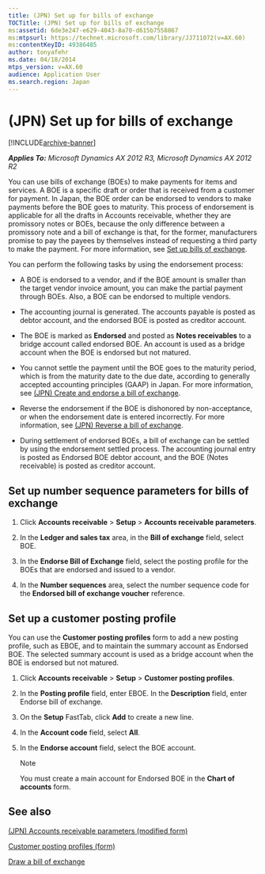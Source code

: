 ```yaml
---
title: (JPN) Set up for bills of exchange
TOCTitle: (JPN) Set up for bills of exchange
ms:assetid: 6de3e247-e629-4043-8a70-d615b7558867
ms:mtpsurl: https://technet.microsoft.com/library/JJ711072(v=AX.60)
ms:contentKeyID: 49386485
author: tonyafehr
ms.date: 04/18/2014
mtps_version: v=AX.60
audience: Application User
ms.search.region: Japan
---
```


# (JPN) Set up for bills of exchange 


[!INCLUDE[archive-banner](includes/archive-banner.md)]


_**Applies To:** Microsoft Dynamics AX 2012 R3, Microsoft Dynamics AX 2012 R2_

You can use bills of exchange (BOEs) to make payments for items and services. A BOE is a specific draft or order that is received from a customer for payment. In Japan, the BOE order can be endorsed to vendors to make payments before the BOE goes to maturity. This process of endorsement is applicable for all the drafts in Accounts receivable, whether they are promissory notes or BOEs, because the only difference between a promissory note and a bill of exchange is that, for the former, manufacturers promise to pay the payees by themselves instead of requesting a third party to make the payment. For more information, see [Set up bills of exchange](set-up-bills-of-exchange.md).

You can perform the following tasks by using the endorsement process:

  - A BOE is endorsed to a vendor, and if the BOE amount is smaller than the target vendor invoice amount, you can make the partial payment through BOEs. Also, a BOE can be endorsed to multiple vendors.

  - The accounting journal is generated. The accounts payable is posted as debtor account, and the endorsed BOE is posted as creditor account.

  - The BOE is marked as **Endorsed** and posted as **Notes receivables** to a bridge account called endorsed BOE. An account is used as a bridge account when the BOE is endorsed but not matured.

  - You cannot settle the payment until the BOE goes to the maturity period, which is from the maturity date to the due date, according to generally accepted accounting principles (GAAP) in Japan. For more information, see [(JPN) Create and endorse a bill of exchange](jpn-create-and-endorse-a-bill-of-exchange.md).

  - Reverse the endorsement if the BOE is dishonored by non-acceptance, or when the endorsement date is entered incorrectly. For more information, see [(JPN) Reverse a bill of exchange](jpn-reverse-a-bill-of-exchange.md).

  - During settlement of endorsed BOEs, a bill of exchange can be settled by using the endorsement settled process. The accounting journal entry is posted as Endorsed BOE debtor account, and the BOE (Notes receivable) is posted as creditor account.

## Set up number sequence parameters for bills of exchange

1.  Click **Accounts receivable** \> **Setup** \> **Accounts receivable parameters**.

2.  In the **Ledger and sales tax** area, in the **Bill of exchange** field, select BOE.

3.  In the **Endorse Bill of Exchange** field, select the posting profile for the BOEs that are endorsed and issued to a vendor.

4.  In the **Number sequences** area, select the number sequence code for the **Endorsed bill of exchange voucher** reference.

## Set up a customer posting profile

You can use the **Customer posting profiles** form to add a new posting profile, such as EBOE, and to maintain the summary account as Endorsed BOE. The selected summary account is used as a bridge account when the BOE is endorsed but not matured.

1.  Click **Accounts receivable** \> **Setup** \> **Customer posting profiles**.

2.  In the **Posting profile** field, enter EBOE. In the **Description** field, enter Endorse bill of exchange.

3.  On the **Setup** FastTab, click **Add** to create a new line.

4.  In the **Account code** field, select **All**.

5.  In the **Endorse account** field, select the BOE account.
    

    > [!NOTE]
    > <P>You must create a main account for Endorsed BOE in the <STRONG>Chart of accounts</STRONG> form.</P>



## See also

[(JPN) Accounts receivable parameters (modified form)](https://technet.microsoft.com/library/jj664964\(v=ax.60\))

[Customer posting profiles (form)](https://technet.microsoft.com/library/aa600572\(v=ax.60\))

[Draw a bill of exchange](draw-a-bill-of-exchange.md)

  


